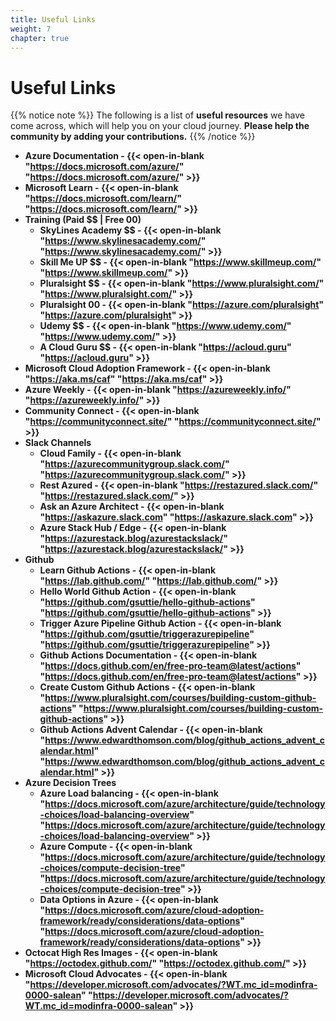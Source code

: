```yaml
---
title: Useful Links
weight: 7
chapter: true
---
```


# **Useful Links**

{{% notice note %}}
The following is a list of **useful resources** we have come across, which will help you on your cloud journey. 
**Please help the community by adding your contributions.**
{{% /notice %}}

+ **Azure Documentation - {{< open-in-blank "https://docs.microsoft.com/azure/" "https://docs.microsoft.com/azure/" >}}**
+ **Microsoft Learn -	{{< open-in-blank "https://docs.microsoft.com/learn/" "https://docs.microsoft.com/learn/" >}}**
+ **Training (Paid $$ | Free 00)**
	- **SkyLines Academy $$ - {{< open-in-blank "https://www.skylinesacademy.com/" "https://www.skylinesacademy.com/" >}}**
	- **Skill Me UP $$ - {{< open-in-blank "https://www.skillmeup.com/" "https://www.skillmeup.com/" >}}**
	- **Pluralsight $$ - {{< open-in-blank "https://www.pluralsight.com/" "https://www.pluralsight.com/" >}}**
	- **Pluralsight 00 - {{< open-in-blank "https://azure.com/pluralsight" "https://azure.com/pluralsight" >}}**
	- **Udemy $$ - {{< open-in-blank "https://www.udemy.com/" "https://www.udemy.com/" >}}**
	- **A Cloud Guru $$ - {{< open-in-blank "https://acloud.guru" "https://acloud.guru" >}}**
+ **Microsoft Cloud Adoption Framework - {{< open-in-blank "https://aka.ms/caf" "https://aka.ms/caf" >}}**
+ **Azure Weekly - {{< open-in-blank "https://azureweekly.info/" "https://azureweekly.info/" >}}**
+ **Community Connect - {{< open-in-blank "https://communityconnect.site/" "https://communityconnect.site/" >}}**
+ **Slack Channels**
  - **Cloud Family - {{< open-in-blank "https://azurecommunitygroup.slack.com/" "https://azurecommunitygroup.slack.com/" >}}**
  - **Rest Azured - {{< open-in-blank "https://restazured.slack.com/" "https://restazured.slack.com/" >}}**
  - **Ask an Azure Architect - {{< open-in-blank "https://askazure.slack.com" "https://askazure.slack.com" >}}**
  - **Azure Stack Hub / Edge - {{< open-in-blank "https://azurestack.blog/azurestackslack/" "https://azurestack.blog/azurestackslack/" >}}**
+ **Github**
  - **Learn Github Actions - {{< open-in-blank "https://lab.github.com/" "https://lab.github.com/" >}}**
  - **Hello World Github Action - {{< open-in-blank "https://github.com/gsuttie/hello-github-actions" "https://github.com/gsuttie/hello-github-actions" >}}**
  - **Trigger Azure Pipeline Github Action - {{< open-in-blank "https://github.com/gsuttie/triggerazurepipeline" "https://github.com/gsuttie/triggerazurepipeline" >}}**
  - **Github Actions Documentation - {{< open-in-blank "https://docs.github.com/en/free-pro-team@latest/actions" "https://docs.github.com/en/free-pro-team@latest/actions" >}}**
  - **Create Custom Github Actions - {{< open-in-blank "https://www.pluralsight.com/courses/building-custom-github-actions" "https://www.pluralsight.com/courses/building-custom-github-actions" >}}**
  - **Github Actions Advent Calendar - {{< open-in-blank "https://www.edwardthomson.com/blog/github_actions_advent_calendar.html" "https://www.edwardthomson.com/blog/github_actions_advent_calendar.html" >}}**
+ **Azure Decision Trees**
  - **Azure Load balancing - {{< open-in-blank "https://docs.microsoft.com/azure/architecture/guide/technology-choices/load-balancing-overview" "https://docs.microsoft.com/azure/architecture/guide/technology-choices/load-balancing-overview" >}}**
  - **Azure Compute - {{< open-in-blank "https://docs.microsoft.com/azure/architecture/guide/technology-choices/compute-decision-tree" "https://docs.microsoft.com/azure/architecture/guide/technology-choices/compute-decision-tree" >}}**
  - **Data Options in Azure - {{< open-in-blank "https://docs.microsoft.com/azure/cloud-adoption-framework/ready/considerations/data-options" "https://docs.microsoft.com/azure/cloud-adoption-framework/ready/considerations/data-options" >}}**
+ **Octocat High Res Images - {{< open-in-blank "https://octodex.github.com/" "https://octodex.github.com/" >}}**
+ **Microsoft Cloud Advocates - {{< open-in-blank "https://developer.microsoft.com/advocates/?WT.mc_id=modinfra-0000-salean" "https://developer.microsoft.com/advocates/?WT.mc_id=modinfra-0000-salean" >}}**
